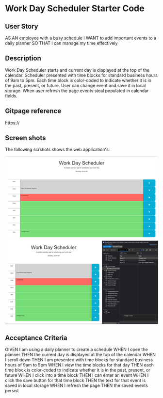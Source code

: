 # Work Day Scheduler Starter Code

## User Story
AS AN employee with a busy schedule
I WANT to add important events to a daily planner
SO THAT I can manage my time effectively

## Description

 Work Day Scheduler starts and current day is displayed at the top of the calendar. Scheduler presented with time blocks for standard business hours of 9am to 5pm.
 Each time block is color-coded to indicate whether it is in the past, present, or future. User can change event and save it in local storage. When user refresh the 
 page events steal populated in calendar fields. 

## Gitpage reference
https://

## Screen shots

The following scrshots shows the web application's:

![scrshot1](./assets/images/pg1.PNG)
![scrshot2](./assets/images/pg2.PNG)

## Acceptance Criteria
GIVEN I am using a daily planner to create a schedule
WHEN I open the planner
THEN the current day is displayed at the top of the calendar
WHEN I scroll down
THEN I am presented with time blocks for standard business hours of 9am to 5pm
WHEN I view the time blocks for that day
THEN each time block is color-coded to indicate whether it is in the past, present, or future
WHEN I click into a time block
THEN I can enter an event
WHEN I click the save button for that time block
THEN the text for that event is saved in local storage
WHEN I refresh the page
THEN the saved events persist
